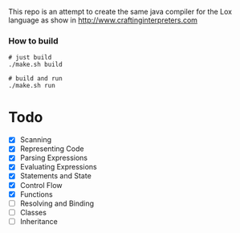 This repo is an attempt to create the same java compiler for the Lox language as show in http://www.craftinginterpreters.com

### How to build

```
# just build
./make.sh build

# build and run
./make.sh run
```
# Todo
- [x] Scanning
- [x] Representing Code
- [x] Parsing Expressions
- [x] Evaluating Expressions
- [x] Statements and State
- [x] Control Flow
- [x] Functions
- [ ] Resolving and Binding
- [ ] Classes
- [ ] Inheritance
